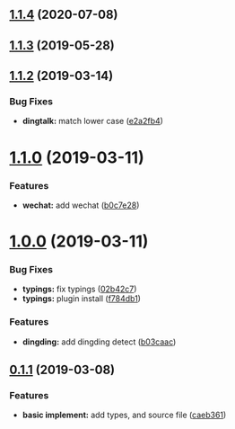 <a name="1.1.4"></a>
## [1.1.4](https://github.com/dreambo8563/vue-DeviceDetector/compare/v1.1.3...v1.1.4) (2020-07-08)



<a name="1.1.3"></a>
## [1.1.3](https://github.com/dreambo8563/vue-DeviceDetector/compare/v1.1.2...v1.1.3) (2019-05-28)



<a name="1.1.2"></a>
## [1.1.2](https://github.com/dreambo8563/vue-DeviceDetector/compare/v1.1.1...v1.1.2) (2019-03-14)


### Bug Fixes

* **dingtalk:** match lower case ([e2a2fb4](https://github.com/dreambo8563/vue-DeviceDetector/commit/e2a2fb4))



<a name="1.1.0"></a>
# [1.1.0](https://github.com/dreambo8563/vue-DeviceDetector/compare/v1.0.0...v1.1.0) (2019-03-11)


### Features

* **wechat:** add wechat ([b0c7e28](https://github.com/dreambo8563/vue-DeviceDetector/commit/b0c7e28))



<a name="1.0.0"></a>
# [1.0.0](https://github.com/dreambo8563/vue-DeviceDetector/compare/v0.1.8...v1.0.0) (2019-03-11)


### Bug Fixes

* **typings:** fix typings ([02b42c7](https://github.com/dreambo8563/vue-DeviceDetector/commit/02b42c7))
* **typings:** plugin install ([f784db1](https://github.com/dreambo8563/vue-DeviceDetector/commit/f784db1))


### Features

* **dingding:** add dingding detect ([b03caac](https://github.com/dreambo8563/vue-DeviceDetector/commit/b03caac))



<a name="0.1.1"></a>
## [0.1.1](https://github.com/dreambo8563/vue-DeviceDetector/compare/caeb361...v0.1.1) (2019-03-08)


### Features

* **basic implement:** add types, and source file ([caeb361](https://github.com/dreambo8563/vue-DeviceDetector/commit/caeb361))



